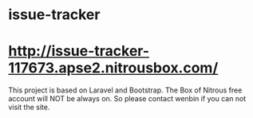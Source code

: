 issue-tracker
=============
http://issue-tracker-117673.apse2.nitrousbox.com/
=============
This project is based on Laravel and Bootstrap.
The Box of Nitrous free account will NOT be always on.
So please contact wenbin if you can not visit the site.
